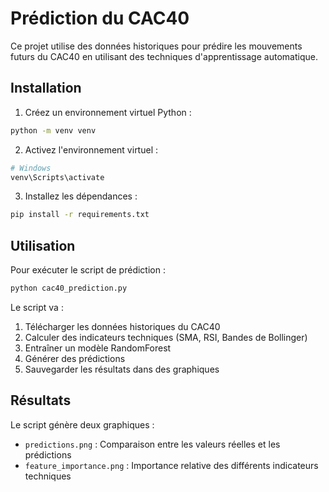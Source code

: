 # Prédiction du CAC40

Ce projet utilise des données historiques pour prédire les mouvements futurs du CAC40 en utilisant des techniques d'apprentissage automatique.

## Installation

1. Créez un environnement virtuel Python :
```bash
python -m venv venv
```

2. Activez l'environnement virtuel :
```bash
# Windows
venv\Scripts\activate
```

3. Installez les dépendances :
```bash
pip install -r requirements.txt
```

## Utilisation

Pour exécuter le script de prédiction :
```bash
python cac40_prediction.py
```

Le script va :
1. Télécharger les données historiques du CAC40
2. Calculer des indicateurs techniques (SMA, RSI, Bandes de Bollinger)
3. Entraîner un modèle RandomForest
4. Générer des prédictions
5. Sauvegarder les résultats dans des graphiques

## Résultats

Le script génère deux graphiques :
- `predictions.png` : Comparaison entre les valeurs réelles et les prédictions
- `feature_importance.png` : Importance relative des différents indicateurs techniques
